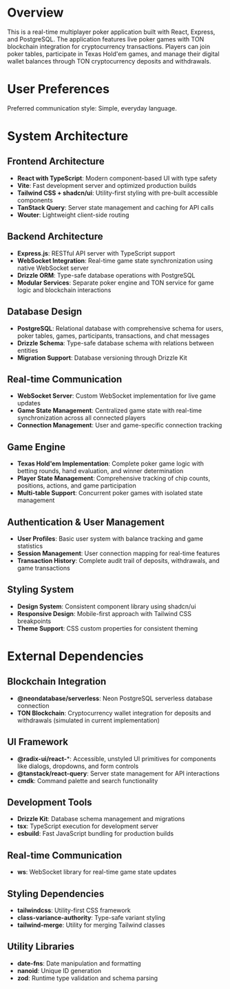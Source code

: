 # Overview

This is a real-time multiplayer poker application built with React, Express, and PostgreSQL. The application features live poker games with TON blockchain integration for cryptocurrency transactions. Players can join poker tables, participate in Texas Hold'em games, and manage their digital wallet balances through TON cryptocurrency deposits and withdrawals.

# User Preferences

Preferred communication style: Simple, everyday language.

# System Architecture

## Frontend Architecture
- **React with TypeScript**: Modern component-based UI with type safety
- **Vite**: Fast development server and optimized production builds
- **Tailwind CSS + shadcn/ui**: Utility-first styling with pre-built accessible components
- **TanStack Query**: Server state management and caching for API calls
- **Wouter**: Lightweight client-side routing

## Backend Architecture
- **Express.js**: RESTful API server with TypeScript support
- **WebSocket Integration**: Real-time game state synchronization using native WebSocket server
- **Drizzle ORM**: Type-safe database operations with PostgreSQL
- **Modular Services**: Separate poker engine and TON service for game logic and blockchain interactions

## Database Design
- **PostgreSQL**: Relational database with comprehensive schema for users, poker tables, games, participants, transactions, and chat messages
- **Drizzle Schema**: Type-safe database schema with relations between entities
- **Migration Support**: Database versioning through Drizzle Kit

## Real-time Communication
- **WebSocket Server**: Custom WebSocket implementation for live game updates
- **Game State Management**: Centralized game state with real-time synchronization across all connected players
- **Connection Management**: User and game-specific connection tracking

## Game Engine
- **Texas Hold'em Implementation**: Complete poker game logic with betting rounds, hand evaluation, and winner determination
- **Player State Management**: Comprehensive tracking of chip counts, positions, actions, and game participation
- **Multi-table Support**: Concurrent poker games with isolated state management

## Authentication & User Management
- **User Profiles**: Basic user system with balance tracking and game statistics
- **Session Management**: User connection mapping for real-time features
- **Transaction History**: Complete audit trail of deposits, withdrawals, and game transactions

## Styling System
- **Design System**: Consistent component library using shadcn/ui
- **Responsive Design**: Mobile-first approach with Tailwind CSS breakpoints
- **Theme Support**: CSS custom properties for consistent theming

# External Dependencies

## Blockchain Integration
- **@neondatabase/serverless**: Neon PostgreSQL serverless database connection
- **TON Blockchain**: Cryptocurrency wallet integration for deposits and withdrawals (simulated in current implementation)

## UI Framework
- **@radix-ui/react-***: Accessible, unstyled UI primitives for components like dialogs, dropdowns, and form controls
- **@tanstack/react-query**: Server state management for API interactions
- **cmdk**: Command palette and search functionality

## Development Tools
- **Drizzle Kit**: Database schema management and migrations
- **tsx**: TypeScript execution for development server
- **esbuild**: Fast JavaScript bundling for production builds

## Real-time Communication
- **ws**: WebSocket library for real-time game state updates

## Styling Dependencies
- **tailwindcss**: Utility-first CSS framework
- **class-variance-authority**: Type-safe variant styling
- **tailwind-merge**: Utility for merging Tailwind classes

## Utility Libraries
- **date-fns**: Date manipulation and formatting
- **nanoid**: Unique ID generation
- **zod**: Runtime type validation and schema parsing